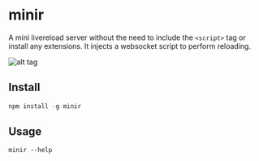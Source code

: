 minir
=====

A mini livereload server without the need to include the ```<script>``` tag or install any extensions. It injects a websocket script to perform reloading.

![alt tag](https://raw.github.com/ivan-loh/minir/master/minir.gif)

Install
-------
```js
npm install -g minir
```

Usage
-----
```
minir --help
```
